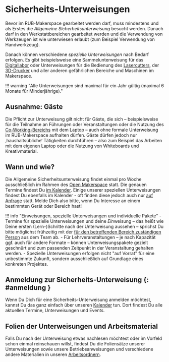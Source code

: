 # Sicherheits-Unterweisungen

Bevor im RUB-Makerspace gearbeitet werden darf, muss mindestens und als Erstes die *Allgemeine Sicherheitsunterweisung* besucht werden. Danach darf in den Werkstattbereichen gearbeitet werden und die Verwendung von Werkzeugen ist wie unterwiesen erlaubt (zum Beispiel Verwendung von Handwerkzeug).

Danach können verschiedene *spezielle Unterweisungen* nach Bedarf erfolgen. Es gibt beispielsweise eine Sammelunterweisung für das [Digitallabor](digitallabor.md) oder Unterweisungen für die Bedienung des [Lasercutters](designlabor.md#laser), der [3D-Drucker](designlabor.md#fdm) und aller anderen gefährlichen Bereiche und Maschinen im Makerspace.

!!! warning "Alle Unterweisungen sind maximal für ein Jahr gültig (maximal 6 Monate für Minderjährige)."

## Ausnahme: Gäste

Die Pflicht zur Unterweisung gilt nicht für Gäste, die sich – beispielsweise für die Teilnahme an Führungen oder Veranstaltungen oder die Nutzung des [Co-Working-Bereichs](coworking.md) mit dem Laptop – auch ohne formale Unterweisung im RUB-Makerspace aufhalten dürfen. Gäste dürfen jedoch nur ‚haushaltsübliche‘ Tätigkeiten durchführen – also zum Beispiel das Arbeiten mit dem eigenen Laptop oder die Nutzung von Whiteboards und Kreativmaterial.


## Wann und wie?

Die Allgemeine Sicherheitsunterweisung findet einmal pro Woche ausschließlich im Rahmen des [Open Makerspace](openmakerspace.md) statt. Die genauen Termine findest Du [im Kalender](kalender.md). Einige unserer speziellen Unterweisungen findest Du ebenfalls im Kalender - oft finden diese jedoch auch nur [auf Anfrage](kontakt.md) statt. Melde Dich also bitte, wenn Du Interesse an einem bestimmten Gerät oder Bereich hast!

!!! info "Einweisungen, spezielle Unterweisungen und individuelle Pakete"
	- Termine für spezielle Unterweisungen und deine *Ein*weisung – das heißt wie Deine ersten (Lern-)Schritte nach der Unterweisung aussehen – sprichst Du bitte möglichst frühzeitig mit der [für den betreffenden Bereich zuständigen Person](team.md) aus dem Team ab. 
	- Für Lehrveranstaltungen – je nach Kapazität ggf. auch für andere Formate – können Unterweisungspakete gezielt geschnürt und zum passenden Zeitpunkt in der Veranstaltung gehalten werden.	
	- Spezielle Unterweisungen erfolgen nicht "auf Vorrat" für eine unbestimmte Zukunft, sondern ausschließlich auf Grundlage eines konkreten Projektes.

## Anmeldung zur Sicherheits-Unterweisung {: #anmeldung }

Wenn Du Dich für eine Sicherheits-Unterweisung anmelden möchtest, kannst Du das ganz einfach über unseren [Kalender](kalender.md) tun. Dort findest Du alle aktuellen Termine, Unterweisungen und Events.


## Folien der Unterweisungen und Arbeitsmaterial

Falls Du nach der Unterweisung etwas nachlesen möchtest oder im Vorfeld schon einmal reinschauen willst, findest Du die Foliensätze unserer Unterweisungen sowie unsere Betriebsanweisungen und verschiedene andere Materialien in unseren [Arbeitsordnern](status.md#arbeitsordner). 
